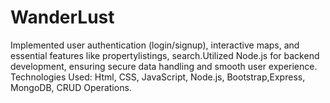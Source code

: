 # WanderLust
Implemented user authentication (login/signup), interactive maps, and essential features like propertylistings, search.Utilized Node.js for backend development, ensuring secure data handling and smooth user experience.
Technologies Used: Html, CSS, JavaScript, Node.js, Bootstrap,Express, MongoDB, CRUD Operations.
